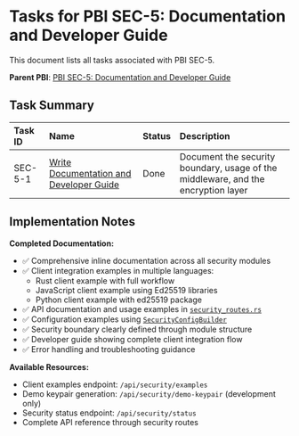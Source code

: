 # Tasks for PBI SEC-5: Documentation and Developer Guide

This document lists all tasks associated with PBI SEC-5.

**Parent PBI**: [PBI SEC-5: Documentation and Developer Guide](./prd.md)

## Task Summary

| Task ID | Name | Status | Description |
| :------ | :--------------------------------------- | :------- | :--------------------------------- |
| SEC-5-1 | [Write Documentation and Developer Guide](./SEC-5-1.md) | Done | Document the security boundary, usage of the middleware, and the encryption layer |

## Implementation Notes

**Completed Documentation:**
- ✅ Comprehensive inline documentation across all security modules
- ✅ Client integration examples in multiple languages:
  - Rust client example with full workflow
  - JavaScript client example using Ed25519 libraries
  - Python client example with ed25519 package
- ✅ API documentation and usage examples in [`security_routes.rs`](../../../src/datafold_node/security_routes.rs)
- ✅ Configuration examples using [`SecurityConfigBuilder`](../../../src/security/utils.rs)
- ✅ Security boundary clearly defined through module structure
- ✅ Developer guide showing complete client integration flow
- ✅ Error handling and troubleshooting guidance

**Available Resources:**
- Client examples endpoint: `/api/security/examples`
- Demo keypair generation: `/api/security/demo-keypair` (development only)
- Security status endpoint: `/api/security/status`
- Complete API reference through security routes